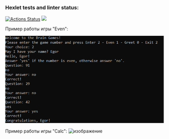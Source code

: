 ### Hexlet tests and linter status:
[![Actions Status](https://github.com/Jeleshka321/java-project-61/actions/workflows/hexlet-check.yml/badge.svg)](https://github.com/Jeleshka321/java-project-61/actions)
<a href="https://codeclimate.com/github/Jeleshka321/java-project-61/maintainability"><img src="https://api.codeclimate.com/v1/badges/0c3992f8083c8dc95583/maintainability" /></a>

Пример работы игры "Even":

![изображение](https://github.com/Jeleshka321/java-project-61/blob/main/Picture.png)

Пример работы игры "Calc":
![изображение](https://github.com/Jeleshka321/java-project-61/assets/78028927/c44d47cb-3c09-4c57-be19-b003b9d49877)

